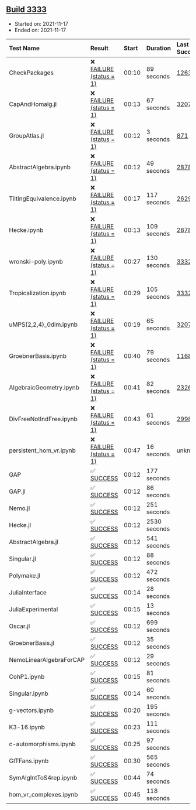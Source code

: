 ## [Build 3333](https://oscarci.mathematik.uni-kl.de/job/oscar-stable/3333/)

* Started on: 2021-11-17
* Ended on: 2021-11-17

| Test Name    | Result | Start | Duration | Last Success | First Failure |
|:-------------|:-------|:------|:---------|:-------------|:--------------|
| CheckPackages | ❌ [FAILURE (status = 1)](https://oscarci.mathematik.uni-kl.de/job/oscar-stable/3333/artifact/logs/build-3333/CheckPackages.log) | 00:10 | 89 seconds | [1263](https://oscarci.mathematik.uni-kl.de/job/oscar-stable/1263/) | [1264](https://oscarci.mathematik.uni-kl.de/job/oscar-stable/1264/) |
| CapAndHomalg.jl | ❌ [FAILURE (status = 1)](https://oscarci.mathematik.uni-kl.de/job/oscar-stable/3333/artifact/logs/build-3333/CapAndHomalg.jl.log) | 00:13 | 67 seconds | [3207](https://oscarci.mathematik.uni-kl.de/job/oscar-stable/3207/) | [3208](https://oscarci.mathematik.uni-kl.de/job/oscar-stable/3208/) |
| GroupAtlas.jl | ❌ [FAILURE (status = 1)](https://oscarci.mathematik.uni-kl.de/job/oscar-stable/3333/artifact/logs/build-3333/GroupAtlas.jl.log) | 00:12 | 3 seconds | [871](https://oscarci.mathematik.uni-kl.de/job/oscar-stable/871/) | [872](https://oscarci.mathematik.uni-kl.de/job/oscar-stable/872/) |
| AbstractAlgebra.ipynb | ❌ [FAILURE (status = 1)](https://oscarci.mathematik.uni-kl.de/job/oscar-stable/3333/artifact/logs/build-3333/AbstractAlgebra.ipynb.log) | 00:12 | 49 seconds | [2878](https://oscarci.mathematik.uni-kl.de/job/oscar-stable/2878/) | [2879](https://oscarci.mathematik.uni-kl.de/job/oscar-stable/2879/) |
| TiltingEquivalence.ipynb | ❌ [FAILURE (status = 1)](https://oscarci.mathematik.uni-kl.de/job/oscar-stable/3333/artifact/logs/build-3333/TiltingEquivalence.ipynb.log) | 00:17 | 117 seconds | [2629](https://oscarci.mathematik.uni-kl.de/job/oscar-stable/2629/) | [2630](https://oscarci.mathematik.uni-kl.de/job/oscar-stable/2630/) |
| Hecke.ipynb | ❌ [FAILURE (status = 1)](https://oscarci.mathematik.uni-kl.de/job/oscar-stable/3333/artifact/logs/build-3333/Hecke.ipynb.log) | 00:13 | 109 seconds | [2878](https://oscarci.mathematik.uni-kl.de/job/oscar-stable/2878/) | [2879](https://oscarci.mathematik.uni-kl.de/job/oscar-stable/2879/) |
| wronski-poly.ipynb | ❌ [FAILURE (status = 1)](https://oscarci.mathematik.uni-kl.de/job/oscar-stable/3333/artifact/logs/build-3333/wronski-poly.ipynb.log) | 00:27 | 130 seconds | [3332](https://oscarci.mathematik.uni-kl.de/job/oscar-stable/3332/) | [3333](https://oscarci.mathematik.uni-kl.de/job/oscar-stable/3333/) |
| Tropicalization.ipynb | ❌ [FAILURE (status = 1)](https://oscarci.mathematik.uni-kl.de/job/oscar-stable/3333/artifact/logs/build-3333/Tropicalization.ipynb.log) | 00:29 | 105 seconds | [3332](https://oscarci.mathematik.uni-kl.de/job/oscar-stable/3332/) | [3333](https://oscarci.mathematik.uni-kl.de/job/oscar-stable/3333/) |
| uMPS(2,2,4)_0dim.ipynb | ❌ [FAILURE (status = 1)](https://oscarci.mathematik.uni-kl.de/job/oscar-stable/3333/artifact/logs/build-3333/uMPS-2-2-4-_0dim.ipynb.log) | 00:19 | 65 seconds | [3207](https://oscarci.mathematik.uni-kl.de/job/oscar-stable/3207/) | [3208](https://oscarci.mathematik.uni-kl.de/job/oscar-stable/3208/) |
| GroebnerBasis.ipynb | ❌ [FAILURE (status = 1)](https://oscarci.mathematik.uni-kl.de/job/oscar-stable/3333/artifact/logs/build-3333/GroebnerBasis.ipynb.log) | 00:40 | 79 seconds | [1168](https://oscarci.mathematik.uni-kl.de/job/oscar-stable/1168/) | [1169](https://oscarci.mathematik.uni-kl.de/job/oscar-stable/1169/) |
| AlgebraicGeometry.ipynb | ❌ [FAILURE (status = 1)](https://oscarci.mathematik.uni-kl.de/job/oscar-stable/3333/artifact/logs/build-3333/AlgebraicGeometry.ipynb.log) | 00:41 | 82 seconds | [2326](https://oscarci.mathematik.uni-kl.de/job/oscar-stable/2326/) | [2327](https://oscarci.mathematik.uni-kl.de/job/oscar-stable/2327/) |
| DivFreeNotIndFree.ipynb | ❌ [FAILURE (status = 1)](https://oscarci.mathematik.uni-kl.de/job/oscar-stable/3333/artifact/logs/build-3333/DivFreeNotIndFree.ipynb.log) | 00:43 | 61 seconds | [2998](https://oscarci.mathematik.uni-kl.de/job/oscar-stable/2998/) | [2999](https://oscarci.mathematik.uni-kl.de/job/oscar-stable/2999/) |
| persistent_hom_vr.ipynb | ❌ [FAILURE (status = 1)](https://oscarci.mathematik.uni-kl.de/job/oscar-stable/3333/artifact/logs/build-3333/persistent_hom_vr.ipynb.log) | 00:47 | 16 seconds | unknown | unknown |
| GAP | ✅ [SUCCESS](https://oscarci.mathematik.uni-kl.de/job/oscar-stable/3333/artifact/logs/build-3333/GAP.log) | 00:12 | 177 seconds |  |  |
| GAP.jl | ✅ [SUCCESS](https://oscarci.mathematik.uni-kl.de/job/oscar-stable/3333/artifact/logs/build-3333/GAP.jl.log) | 00:12 | 86 seconds |  |  |
| Nemo.jl | ✅ [SUCCESS](https://oscarci.mathematik.uni-kl.de/job/oscar-stable/3333/artifact/logs/build-3333/Nemo.jl.log) | 00:12 | 251 seconds |  |  |
| Hecke.jl | ✅ [SUCCESS](https://oscarci.mathematik.uni-kl.de/job/oscar-stable/3333/artifact/logs/build-3333/Hecke.jl.log) | 00:12 | 2530 seconds |  |  |
| AbstractAlgebra.jl | ✅ [SUCCESS](https://oscarci.mathematik.uni-kl.de/job/oscar-stable/3333/artifact/logs/build-3333/AbstractAlgebra.jl.log) | 00:12 | 541 seconds |  |  |
| Singular.jl | ✅ [SUCCESS](https://oscarci.mathematik.uni-kl.de/job/oscar-stable/3333/artifact/logs/build-3333/Singular.jl.log) | 00:12 | 88 seconds |  |  |
| Polymake.jl | ✅ [SUCCESS](https://oscarci.mathematik.uni-kl.de/job/oscar-stable/3333/artifact/logs/build-3333/Polymake.jl.log) | 00:12 | 472 seconds |  |  |
| JuliaInterface | ✅ [SUCCESS](https://oscarci.mathematik.uni-kl.de/job/oscar-stable/3333/artifact/logs/build-3333/JuliaInterface.log) | 00:14 | 28 seconds |  |  |
| JuliaExperimental | ✅ [SUCCESS](https://oscarci.mathematik.uni-kl.de/job/oscar-stable/3333/artifact/logs/build-3333/JuliaExperimental.log) | 00:15 | 13 seconds |  |  |
| Oscar.jl | ✅ [SUCCESS](https://oscarci.mathematik.uni-kl.de/job/oscar-stable/3333/artifact/logs/build-3333/Oscar.jl.log) | 00:12 | 699 seconds |  |  |
| GroebnerBasis.jl | ✅ [SUCCESS](https://oscarci.mathematik.uni-kl.de/job/oscar-stable/3333/artifact/logs/build-3333/GroebnerBasis.jl.log) | 00:12 | 35 seconds |  |  |
| NemoLinearAlgebraForCAP | ✅ [SUCCESS](https://oscarci.mathematik.uni-kl.de/job/oscar-stable/3333/artifact/logs/build-3333/NemoLinearAlgebraForCAP.log) | 00:12 | 29 seconds |  |  |
| CohP1.ipynb | ✅ [SUCCESS](https://oscarci.mathematik.uni-kl.de/job/oscar-stable/3333/artifact/logs/build-3333/CohP1.ipynb.log) | 00:15 | 81 seconds |  |  |
| Singular.ipynb | ✅ [SUCCESS](https://oscarci.mathematik.uni-kl.de/job/oscar-stable/3333/artifact/logs/build-3333/Singular.ipynb.log) | 00:14 | 60 seconds |  |  |
| g-vectors.ipynb | ✅ [SUCCESS](https://oscarci.mathematik.uni-kl.de/job/oscar-stable/3333/artifact/logs/build-3333/g-vectors.ipynb.log) | 00:20 | 195 seconds |  |  |
| K3-16.ipynb | ✅ [SUCCESS](https://oscarci.mathematik.uni-kl.de/job/oscar-stable/3333/artifact/logs/build-3333/K3-16.ipynb.log) | 00:23 | 111 seconds |  |  |
| c-automorphisms.ipynb | ✅ [SUCCESS](https://oscarci.mathematik.uni-kl.de/job/oscar-stable/3333/artifact/logs/build-3333/c-automorphisms.ipynb.log) | 00:25 | 97 seconds |  |  |
| GITFans.ipynb | ✅ [SUCCESS](https://oscarci.mathematik.uni-kl.de/job/oscar-stable/3333/artifact/logs/build-3333/GITFans.ipynb.log) | 00:30 | 565 seconds |  |  |
| SymAlgIntToS4rep.ipynb | ✅ [SUCCESS](https://oscarci.mathematik.uni-kl.de/job/oscar-stable/3333/artifact/logs/build-3333/SymAlgIntToS4rep.ipynb.log) | 00:44 | 74 seconds |  |  |
| hom_vr_complexes.ipynb | ✅ [SUCCESS](https://oscarci.mathematik.uni-kl.de/job/oscar-stable/3333/artifact/logs/build-3333/hom_vr_complexes.ipynb.log) | 00:45 | 118 seconds |  |  |
